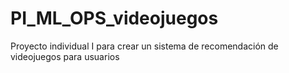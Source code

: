 # PI_ML_OPS_videojuegos
Proyecto individual I para crear un sistema de recomendación de videojuegos para usuarios
